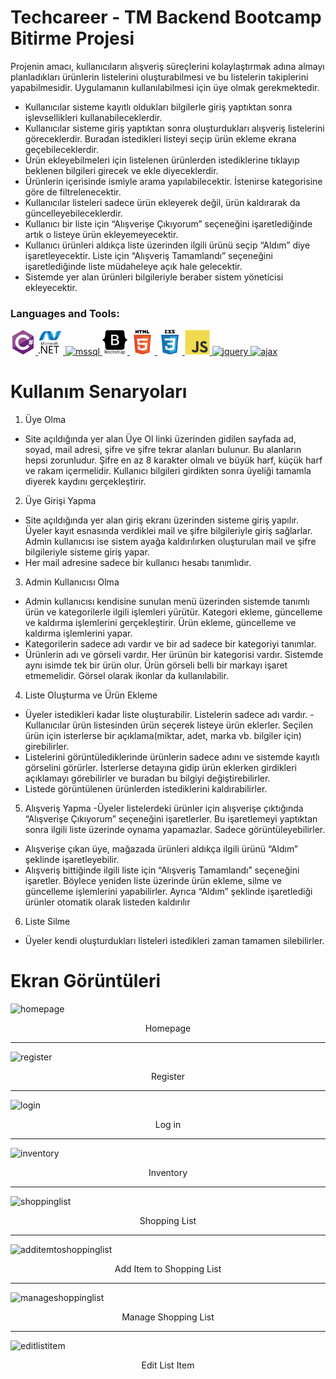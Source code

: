 # Techcareer - TM Backend Bootcamp Bitirme Projesi

Projenin amacı, kullanıcıların alışveriş süreçlerini kolaylaştırmak adına almayı planladıkları ürünlerin listelerini oluşturabilmesi ve bu listelerin takiplerini yapabilmesidir.
Uygulamanın kullanılabilmesi için üye olmak gerekmektedir.
-  Kullanıcılar sisteme kayıtlı oldukları bilgilerle giriş yaptıktan sonra işlevsellikleri kullanabileceklerdir.
- Kullanıcılar sisteme giriş yaptıktan sonra oluşturdukları alışveriş listelerini göreceklerdir. Buradan istedikleri listeyi seçip ürün ekleme ekrana geçebileceklerdir.
- Ürün ekleyebilmeleri için listelenen ürünlerden istediklerine tıklayıp beklenen bilgileri girecek ve ekle diyeceklerdir.
- Ürünlerin içerisinde ismiyle arama yapılabilecektir. İstenirse kategorisine göre de filtrelenecektir.
- Kullanıcılar listeleri sadece ürün ekleyerek değil, ürün kaldırarak da güncelleyebileceklerdir.
- Kullanıcı bir liste için “Alışverişe Çıkıyorum” seçeneğini işaretlediğinde artık o listeye ürün ekleyemeyecektir.
- Kullanıcı ürünleri aldıkça liste üzerinden ilgili ürünü seçip “Aldım” diye işaretleyecektir. Liste için “Alışveriş Tamamlandı” seçeneğini işaretlediğinde liste müdaheleye açık hale gelecektir.
- Sistemde yer alan ürünleri bilgileriyle beraber sistem yöneticisi ekleyecektir.

<h3 align="left">Languages and Tools:</h3>
<p align="left">
  <a href="https://www.w3schools.com/cs/" target="_blank" rel="noreferrer"> <img src="https://raw.githubusercontent.com/devicons/devicon/master/icons/csharp/csharp-original.svg" alt="csharp" width="40" height="40"/> </a> 
  <a href="https://dotnet.microsoft.com/" target="_blank" rel="noreferrer"> <img src="https://raw.githubusercontent.com/devicons/devicon/master/icons/dot-net/dot-net-original-wordmark.svg" alt="dotnet" width="40" height="40"/> </a>
  <a href="https://www.microsoft.com/en-us/sql-server" target="_blank" rel="noreferrer"> <img src="https://www.svgrepo.com/show/303229/microsoft-sql-server-logo.svg" alt="mssql" width="40" height="40"/> </a>
  <a href="https://getbootstrap.com" target="_blank" rel="noreferrer"> <img src="https://raw.githubusercontent.com/devicons/devicon/master/icons/bootstrap/bootstrap-plain-wordmark.svg" alt="bootstrap" width="40" height="40"/> </a> 
  <a href="https://www.w3.org/html/" target="_blank" rel="noreferrer"> <img src="https://raw.githubusercontent.com/devicons/devicon/master/icons/html5/html5-original-wordmark.svg" alt="html5" width="40" height="40"/> </a> 
  <a href="https://www.w3schools.com/css/" target="_blank" rel="noreferrer"> <img src="https://raw.githubusercontent.com/devicons/devicon/master/icons/css3/css3-original-wordmark.svg" alt="css3" width="40" height="40"/> </a>  
  <a href="https://developer.mozilla.org/en-US/docs/Web/JavaScript" target="_blank" rel="noreferrer"> <img src="https://raw.githubusercontent.com/devicons/devicon/master/icons/javascript/javascript-original.svg" alt="javascript" width="40" height="40"/> </a>  
  <a href="https://brand.jquery.org/" target="_blank" rel="noreferrer"> <img src="https://e7.pngegg.com/pngimages/265/442/png-clipart-jquery-ui-javascript-web-browser-pasargad-text-trademark-thumbnail.png" alt="jquery" width="40" height="40"/> </a>
  <a href="#" target="_blank" rel="noreferrer"> <img src="https://upload.wikimedia.org/wikipedia/commons/thumb/a/a1/AJAX_logo_by_gengns.svg/2560px-AJAX_logo_by_gengns.svg.png" alt="ajax" width="40" height="40"/> </a>
</p>

# Kullanım Senaryoları
1. Üye Olma
  - Site açıldığında yer alan Üye Ol linki üzerinden gidilen sayfada ad, soyad, mail adresi, şifre ve şifre tekrar alanları bulunur. Bu alanların hepsi zorunludur. Şifre en az 8 karakter olmalı ve büyük harf, küçük harf ve rakam içermelidir. Kullanıcı bilgileri girdikten sonra üyeliği tamamla diyerek kaydını gerçekleştirir.
2. Üye Girişi Yapma
  - Site açıldığında yer alan giriş ekranı üzerinden sisteme giriş yapılır. Üyeler kayıt esnasında verdiklei mail ve şifre bilgileriyle giriş sağlarlar. Admin kullanıcısı ise sistem ayağa kaldırılırken oluşturulan mail ve şifre bilgileriyle sisteme giriş yapar.
  - Her mail adresine sadece bir kullanıcı hesabı tanımlıdır.
3. Admin Kullanıcısı Olma
  - Admin kullanıcısı kendisine sunulan menü üzerinden sistemde tanımlı ürün ve kategorilerle ilgili işlemleri yürütür. Kategori ekleme, güncelleme ve kaldırma işlemlerini gerçekleştirir. Ürün ekleme, güncelleme ve kaldırma işlemlerini yapar.
  - Kategorilerin sadece adı vardır ve bir ad sadece bir kategoriyi tanımlar.
  - Ürünlerin adı ve görseli vardır. Her ürünün bir kategorisi vardır. Sistemde aynı isimde tek bir ürün olur. Ürün görseli belli bir markayı işaret etmemelidir. Görsel olarak ikonlar da kullanılabilir.
4. Liste Oluşturma ve Ürün Ekleme
  - Üyeler istedikleri kadar liste oluşturabilir. Listelerin sadece adı vardır.
  -Kullanıcılar ürün listesinden ürün seçerek listeye ürün eklerler. Seçilen ürün için isterlerse bir açıklama(miktar, adet, marka vb. bilgiler için) girebilirler.
  - Listelerini görüntülediklerinde ürünlerin sadece adını ve sistemde kayıtlı görselini görürler. İsterlerse detayına gidip ürün eklerken girdikleri açıklamayı görebilirler ve buradan bu bilgiyi değiştirebilirler.
  - Listede görüntülenen ürünlerden istediklerini kaldırabilirler.
5. Alışveriş Yapma
-Üyeler listelerdeki ürünler için alışverişe çıktığında “Alışverişe Çıkıyorum” seçeneğini işaretlerler. Bu işaretlemeyi yaptıktan sonra ilgili liste üzerinde oynama yapamazlar. Sadece görüntüleyebilirler.
  - Alışverişe çıkan üye, mağazada ürünleri aldıkça ilgili ürünü “Aldım” şeklinde işaretleyebilir.
  - Alışveriş bittiğinde ilgili liste için “Alışveriş Tamamlandı” seçeneğini işaretler. Böylece yeniden liste üzerinde ürün ekleme, silme ve güncelleme işlemlerini yapabilirler. Ayrıca “Aldım” şeklinde işaretlediği ürünler otomatik olarak listeden kaldırılır
6. Liste Silme
  - Üyeler kendi oluşturdukları listeleri istedikleri zaman tamamen silebilirler.

# Ekran Görüntüleri

![homepage](https://github.com/ahmet-er/TechcareerBackendBootcampProject/assets/75838965/16304ee9-4b53-4df7-89d8-fb8153479bea "Homepage")
<p align="center">Homepage</p>
<hr />

![register](https://github.com/ahmet-er/TechcareerBackendBootcampProject/assets/75838965/32803e7c-866d-4246-89c5-161fab857be8 "Register")
<p align="center">Register</p>
<hr />

![login](https://github.com/ahmet-er/TechcareerBackendBootcampProject/assets/75838965/1447b66f-ff57-4ba8-95eb-54d041ce5bbc "Login")
<p align="center">Log in</p>
<hr />

![inventory](https://github.com/ahmet-er/TechcareerBackendBootcampProject/assets/75838965/eb271916-a0c8-4749-abd1-855f0d1862e9 "Inventory")
<p align="center">Inventory</p>
<hr />

![shoppinglist](https://github.com/ahmet-er/TechcareerBackendBootcampProject/assets/75838965/d6e16c45-c557-4b79-9007-3038d2d36796 "Shopping List")
<p align="center">Shopping List</p>
<hr />

![additemtoshoppinglist](https://github.com/ahmet-er/TechcareerBackendBootcampProject/assets/75838965/77702975-57fa-46ef-84fe-d05fe454236c "Add Item to Shopping List")
<p align="center">Add Item to Shopping List</p>
<hr />

![manageshoppinglist](https://github.com/ahmet-er/TechcareerBackendBootcampProject/assets/75838965/9ecaee33-89b7-49ca-9927-8ee45daa2948 "Manage Shopping List")
<p align="center">Manage Shopping List</p>
<hr />

![editlistitem](https://github.com/ahmet-er/TechcareerBackendBootcampProject/assets/75838965/d6aa5c1f-8456-4695-927a-6962a43d51ba "Edit List Item")
<p align="center">Edit List Item</p>
